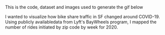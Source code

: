 This is the code, dataset and images used to generate the gif below

I wanted to visualize how bike share traffic in SF changed around COVID-19. Using publicly availabledata from Lyft's BayWheels program, I mapped the number of rides initiated by zip code by week for 2020. 

